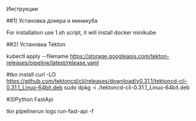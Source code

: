 Инструкции

##1) Установка докера и миникуба

For installation use 1.sh script, it will install docker minikube

##2) Установка Tekton

kubectl apply --filename https://storage.googleapis.com/tekton-releases/pipeline/latest/release.yaml
 
#tkn install
curl -LO https://github.com/tektoncd/cli/releases/download/v0.31.1/tektoncd-cli-0.31.1_Linux-64bit.deb
sudo dpkg -i ./tektoncd-cli-0.31.1_Linux-64bit.deb

#3)Python FastApi

tkn pipelinerun logs run-fast-api -f